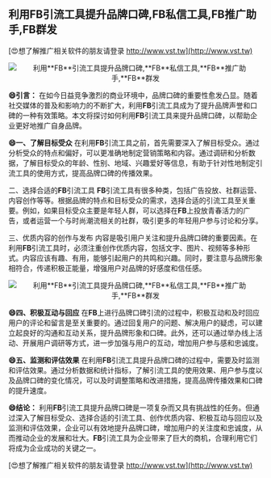 ## **利用**FB**引流工具提升品牌口碑,**FB**私信工具,**FB**推广助手,**FB**群发**

[😍想了解推广相关软件的朋友请登录 http://www.vst.tw](http://www.vst.tw)

 <center><img src="https://vst.tw/MP4/tuiguang/png/4.png" alt="利用**FB**引流工具提升品牌口碑,**FB**私信工具,**FB**推广助手,**FB**群发"></center>

**😄引言：**
在如今日益竞争激烈的商业环境中，品牌口碑的重要性愈发凸显。随着社交媒体的普及和影响力的不断扩大，利用**FB**引流工具成为了提升品牌声誉和口碑的一种有效策略。本文将探讨如何利用**FB**引流工具来提升品牌口碑，以帮助企业更好地推广自身品牌。

**😄一、了解目标受众**
在利用**FB**引流工具之前，首先需要深入了解目标受众。通过分析受众的特点和偏好，可以更准确地制定营销策略和内容。通过调研和分析数据，了解目标受众的年龄、性别、地域、兴趣爱好等信息，有助于针对性地制定引流工具的使用方式，提高品牌口碑的传播效果。

二、选择合适的**FB**引流工具
**FB**引流工具有很多种类，包括广告投放、社群运营、内容创作等等。根据品牌的特点和目标受众的需求，选择合适的引流工具至关重要。例如，如果目标受众主要是年轻人群，可以选择在**FB**上投放青春活力的广告，或者运营一个与时尚潮流相关的社群，吸引更多的年轻用户参与讨论和分享。

三、优质内容的创作与发布
内容是吸引用户关注和提升品牌口碑的重要因素。在利用**FB**引流工具时，必须注重创作优质内容，包括文字、图片、视频等多种形式。内容应该有趣、有用，能够引起用户的共鸣和兴趣。同时，要注意与品牌形象相符合，传递积极正能量，增强用户对品牌的好感度和信任感。

 <center><img src="https://vst.tw/MP4/tuiguang/png/3.png" alt="利用**FB**引流工具提升品牌口碑,**FB**私信工具,**FB**推广助手,**FB**群发"></center>

**😄四、积极互动与回应**
在**FB**上进行品牌口碑引流的过程中，积极互动和及时回应用户的评论和留言是至关重要的。通过回复用户的问题、解决用户的疑虑，可以建立起良好的沟通和互动关系，提升品牌形象和口碑。此外，还可以通过举办线上活动、开展用户调研等方式，进一步加强与用户的互动，增加用户参与感和忠诚度。

**😄五、监测和评估效果**
在利用**FB**引流工具提升品牌口碑的过程中，需要及时监测和评估效果。通过分析数据和统计指标，了解引流工具的使用效果、用户参与度以及品牌口碑的变化情况，可以及时调整策略和改进措施，提高品牌传播效果和口碑的提升速度。

**😄结论：**
利用**FB**引流工具提升品牌口碑是一项复杂而又具有挑战性的任务。但通过深入了解目标受众、选择合适的引流工具、创作优质内容、积极互动与回应以及监测和评估效果，企业可以有效地提升品牌口碑，增加用户的关注度和忠诚度，从而推动企业的发展和壮大。**FB**引流工具为企业带来了巨大的商机，合理利用它们将成为企业成功的关键之一。

[😍想了解推广相关软件的朋友请登录 http://www.vst.tw](http://www.vst.tw)



